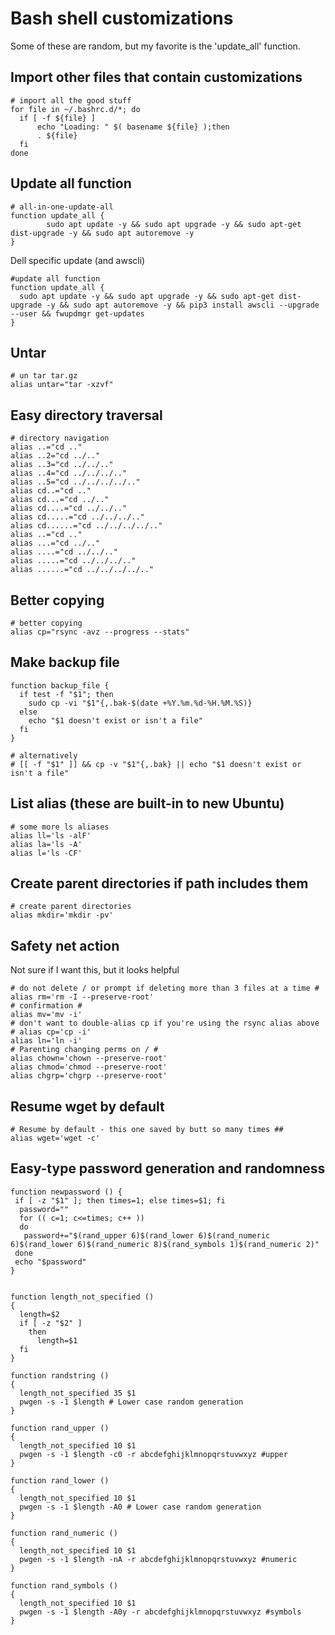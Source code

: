# Bash shell customizations
Some of these are random, but my favorite is the 'update_all' function.

## Import other files that contain customizations
```
# import all the good stuff
for file in ~/.bashrc.d/*; do
  if [ -f ${file} ]
      echo "Loading: " $( basename ${file} );then
      . ${file}
  fi
done
```

## Update all function
```
# all-in-one-update-all
function update_all {
        sudo apt update -y && sudo apt upgrade -y && sudo apt-get dist-upgrade -y && sudo apt autoremove -y
}
```
Dell specific update (and awscli)
```
#update all function
function update_all {
  sudo apt update -y && sudo apt upgrade -y && sudo apt-get dist-upgrade -y && sudo apt autoremove -y && pip3 install awscli --upgrade --user && fwupdmgr get-updates
}
```

## Untar
```
# un tar tar.gz
alias untar="tar -xzvf"
```

## Easy directory traversal
```
# directory navigation
alias ..="cd .."
alias ..2="cd ../.."
alias ..3="cd ../../.."
alias ..4="cd ../../../.."
alias ..5="cd ../../../../.."
alias cd..="cd .."
alias cd...="cd ../.."
alias cd....="cd ../../.."
alias cd.....="cd ../../../.."
alias cd......="cd ../../../../.."
alias ..="cd .."
alias ...="cd ../.."
alias ....="cd ../../.."
alias .....="cd ../../../.."
alias ......="cd ../../../../.."
```

## Better copying
```
# better copying
alias cp="rsync -avz --progress --stats"
```

## Make backup file
```
function backup_file {
  if test -f "$1"; then
    sudo cp -vi "$1"{,.bak-$(date +%Y.%m.%d-%H.%M.%S)}
  else
    echo "$1 doesn't exist or isn't a file"
  fi
}

# alternatively
# [[ -f "$1" ]] && cp -v "$1"{,.bak} || echo "$1 doesn't exist or isn't a file"
```


## List alias (these are built-in to new Ubuntu)
```
# some more ls aliases
alias ll='ls -alF'
alias la='ls -A'
alias l='ls -CF'
```

## Create parent directories if path includes them
```
# create parent directories
alias mkdir='mkdir -pv'
```

## Safety net action
Not sure if I want this, but it looks helpful
```
# do not delete / or prompt if deleting more than 3 files at a time #
alias rm='rm -I --preserve-root'
# confirmation #
alias mv='mv -i'
# don't want to double-alias cp if you're using the rsync alias above
# alias cp='cp -i'
alias ln='ln -i'
# Parenting changing perms on / #
alias chown='chown --preserve-root'
alias chmod='chmod --preserve-root'
alias chgrp='chgrp --preserve-root'
```

## Resume wget by default
```
# Resume by default - this one saved by butt so many times ##
alias wget='wget -c'
```

## Easy-type password generation and randomness
```
function newpassword () {
 if [ -z "$1" ]; then times=1; else times=$1; fi
  password=""
  for (( c=1; c<=times; c++ ))
  do
   password+="$(rand_upper 6)$(rand_lower 6)$(rand_numeric 6)$(rand_lower 6)$(rand_numeric 8)$(rand_symbols 1)$(rand_numeric 2)"
 done
 echo "$password"
}


function length_not_specified ()
{
  length=$2
  if [ -z "$2" ]
    then
      length=$1
  fi
}

function randstring ()
{
  length_not_specified 35 $1
  pwgen -s -1 $length # Lower case random generation
}

function rand_upper ()
{
  length_not_specified 10 $1 
  pwgen -s -1 $length -c0 -r abcdefghijklmnopqrstuvwxyz #upper
}

function rand_lower ()
{
  length_not_specified 10 $1
  pwgen -s -1 $length -A0 # Lower case random generation
}

function rand_numeric ()
{
  length_not_specified 10 $1
  pwgen -s -1 $length -nA -r abcdefghijklmnopqrstuvwxyz #numeric
}

function rand_symbols ()
{
  length_not_specified 10 $1
  pwgen -s -1 $length -A0y -r abcdefghijklmnopqrstuvwxyz #symbols
}
```
